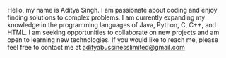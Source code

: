 Hello, my name is Aditya Singh. I am passionate about coding and enjoy finding solutions to complex problems. I am currently expanding my knowledge in the programming languages of Java, Python, C, C++, and HTML. I am seeking opportunities to collaborate on new projects and am open to learning new technologies. If you would like to reach me, please feel free to contact me at adityabussinesslimited@gmail.com

